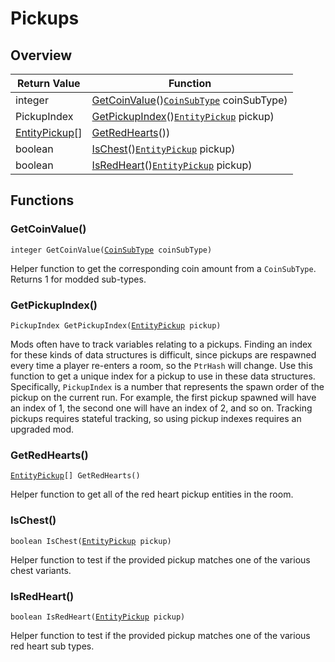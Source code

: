 # Pickups

## Overview

| Return Value | Function |
| - | - |
| integer | [GetCoinValue](pickups.md#getcoinvalue)()[`CoinSubType`](https://wofsauge.github.io/IsaacDocs/rep/enums/CoinSubType.html) coinSubType) |
| PickupIndex | [GetPickupIndex](pickups.md#getpickupindex)()[`EntityPickup`](https://wofsauge.github.io/IsaacDocs/rep/EntityPickup.html) pickup) |
| [EntityPickup](https://wofsauge.github.io/IsaacDocs/rep/EntityPickup.html)\[] | [GetRedHearts](pickups.md#getredhearts)()) |
| boolean | [IsChest](pickups.md#ischest)()[`EntityPickup`](https://wofsauge.github.io/IsaacDocs/rep/EntityPickup.html) pickup) |
| boolean | [IsRedHeart](pickups.md#isredheart)()[`EntityPickup`](https://wofsauge.github.io/IsaacDocs/rep/EntityPickup.html) pickup) |

## Functions

### GetCoinValue()

`integer GetCoinValue(`[`CoinSubType`](https://wofsauge.github.io/IsaacDocs/rep/enums/CoinSubType.html)` coinSubType)`

Helper function to get the corresponding coin amount from a `CoinSubType`. Returns 1 for modded sub-types. 

### GetPickupIndex()

`PickupIndex GetPickupIndex(`[`EntityPickup`](https://wofsauge.github.io/IsaacDocs/rep/EntityPickup.html)` pickup)`

Mods often have to track variables relating to a pickups. Finding an index for these kinds of data structures is difficult, since pickups are respawned every time a player re-enters a room, so the `PtrHash` will change. 
Use this function to get a unique index for a pickup to use in these data structures. 
Specifically, `PickupIndex` is a number that represents the spawn order of the pickup on the current run. For example, the first pickup spawned will have an index of 1, the second one will have an index of 2, and so on. 
Tracking pickups requires stateful tracking, so using pickup indexes requires an upgraded mod. 

### GetRedHearts()

[`EntityPickup`](https://wofsauge.github.io/IsaacDocs/rep/EntityPickup.html)`[] GetRedHearts()`

Helper function to get all of the red heart pickup entities in the room. 

### IsChest()

`boolean IsChest(`[`EntityPickup`](https://wofsauge.github.io/IsaacDocs/rep/EntityPickup.html)` pickup)`

Helper function to test if the provided pickup matches one of the various chest variants. 

### IsRedHeart()

`boolean IsRedHeart(`[`EntityPickup`](https://wofsauge.github.io/IsaacDocs/rep/EntityPickup.html)` pickup)`

Helper function to test if the provided pickup matches one of the various red heart sub types. 


